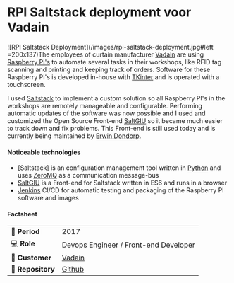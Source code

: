 # RPI Saltstack deployment voor Vadain

![RPI Saltstack Deployment](/images/rpi-saltstack-deployment.jpg#left =200x137)The employees of curtain manufacturer [Vadain](http://www.vadain.nl) are using [Raspberry PI's](https://www.raspberrypi.org/) to automate several tasks in their workshops, like RFID tag scanning and printing and keeping track of orders. Software for these Raspberry PI's is developed in-house with [TKinter](https://docs.python.org/3/library/tk.html) and is operated with a touchscreen.

I used [Saltstack](https://www.saltstack.com/) to implement a custom solution so all Raspberry PI's in the workshops are remotely manageable and configurable. Performing automatic updates of the software was now possible and I used and customized the Open Source Front-end [SaltGIU](https://github.com/erwindon/SaltGUI) so it became much easier to track down and fix problems. This Front-end is still used today and is currently being maintained by [Erwin Dondorp](https://github.com/erwindon/).

#### Noticeable technologies
- [Saltstack] is an configuration management tool written in [Python](http://www.python.org) and uses [ZeroMQ](https://zeromq.org/) as a communication message-bus
- [SaltGIU](https://github.com/erwindon/SaltGUI) is a Front-end for Saltstack written in ES6 and runs in a browser
- [Jenkins](https://www.jenkins.io/) CI/CD for automatic testing and packaging of the Raspberry PI software and images


#### Factsheet
|                            |                                               |
| -------------------------- | --------------------------------------------- |
| :calendar: **Period**      | 2017                                          |
| :computer: **Role**        | Devops Engineer / Front-end Developer         |
| :man: **Customer**         | [Vadain](https://vadain.nl/)                  |
| :link: **Repository**      | [Github](https://github.com/erwindon/SaltGUI) |
